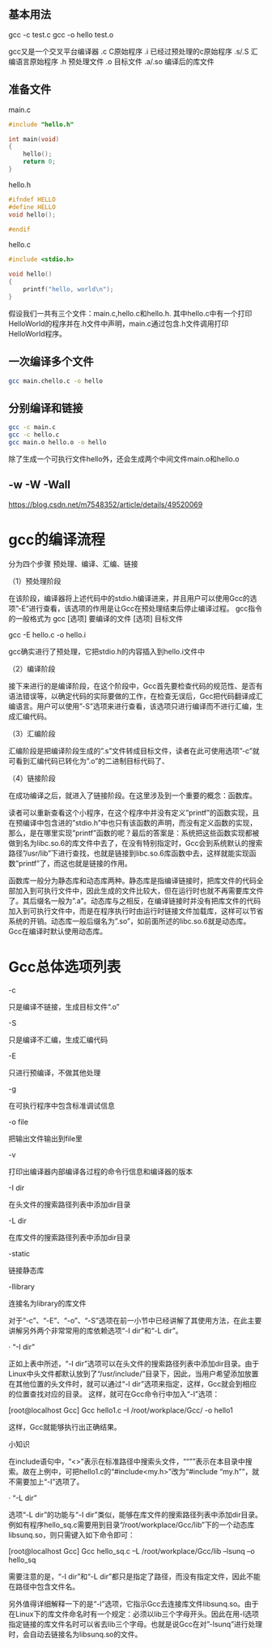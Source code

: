 ## 基本用法 
gcc -c test.c
gcc -o hello test.o

gcc又是一个交叉平台编译器
.c C原始程序
.i 已经过预处理的c原始程序
.s/.S 汇编语言原始程序
.h  预处理文件
.o 目标文件
.a/.so 编译后的库文件

## 准备文件

main.c

```c
#include "hello.h"

int main(void)
{
    hello();
    return 0;
}
```

hello.h

```c
#ifndef HELLO
#define HELLO
void hello();

#endif
```

hello.c

```c
#include <stdio.h>

void hello()
{
    printf("hello, world\n");
}
```

假设我们一共有三个文件：main.c,hello.c和hello.h. 其中hello.c中有一个打印HelloWorld的程序并在.h文件中声明，main.c通过包含.h文件调用打印HelloWorld程序。

## 一次编译多个文件

```sh
gcc main.chello.c -o hello
```

## 分别编译和链接

```sh
gcc -c main.c
gcc -c hello.c
gcc main.o hello.o -o hello
```

除了生成一个可执行文件hello外，还会生成两个中间文件main.o和hello.o



## -w -W -Wall

https://blog.csdn.net/m7548352/article/details/49520069




# gcc的编译流程
分为四个步骤
预处理、编译、汇编、链接


（1）预处理阶段

在该阶段，编译器将上述代码中的stdio.h编译进来，并且用户可以使用Gcc的选项”-E”进行查看，该选项的作用是让Gcc在预处理结束后停止编译过程。
gcc指令的一般格式为 gcc [选项] 要编译的文件 [选项] 目标文件

gcc -E hello.c -o hello.i

gcc确实进行了预处理，它把stdio.h的内容插入到hello.i文件中

（2）编译阶段

接下来进行的是编译阶段，在这个阶段中，Gcc首先要检查代码的规范性、是否有语法错误等，以确定代码的实际要做的工作，在检查无误后，Gcc把代码翻译成汇编语言。用户可以使用”-S”选项来进行查看，该选项只进行编译而不进行汇编，生成汇编代码。


（3）汇编阶段

汇编阶段是把编译阶段生成的”.s”文件转成目标文件，读者在此可使用选项”-c”就可看到汇编代码已转化为”.o”的二进制目标代码了、


（4）链接阶段

在成功编译之后，就进入了链接阶段。在这里涉及到一个重要的概念：函数库。

读者可以重新查看这个小程序，在这个程序中并没有定义”printf”的函数实现，且在预编译中包含进的”stdio.h”中也只有该函数的声明，而没有定义函数的实现，那么，是在哪里实现”printf”函数的呢？最后的答案是：系统把这些函数实现都被做到名为libc.so.6的库文件中去了，在没有特别指定时，Gcc会到系统默认的搜索路径”/usr/lib”下进行查找，也就是链接到libc.so.6库函数中去，这样就能实现函数”printf”了，而这也就是链接的作用。

函数库一般分为静态库和动态库两种。静态库是指编译链接时，把库文件的代码全部加入到可执行文件中，因此生成的文件比较大，但在运行时也就不再需要库文件了。其后缀名一般为”.a”。动态库与之相反，在编译链接时并没有把库文件的代码加入到可执行文件中，而是在程序执行时由运行时链接文件加载库，这样可以节省系统的开销。动态库一般后缀名为”.so”，如前面所述的libc.so.6就是动态库。Gcc在编译时默认使用动态库。



# Gcc总体选项列表

-c

只是编译不链接，生成目标文件“.o”

-S

只是编译不汇编，生成汇编代码

-E

只进行预编译，不做其他处理

-g

在可执行程序中包含标准调试信息

-o file

把输出文件输出到file里

-v

打印出编译器内部编译各过程的命令行信息和编译器的版本

-I dir

在头文件的搜索路径列表中添加dir目录

-L dir

在库文件的搜索路径列表中添加dir目录

-static

链接静态库

-llibrary

连接名为library的库文件


对于“-c”、“-E”、“-o”、“-S”选项在前一小节中已经讲解了其使用方法，在此主要讲解另外两个非常常用的库依赖选项“-I dir”和“-L dir”。

· “-I dir”

正如上表中所述，“-I dir”选项可以在头文件的搜索路径列表中添加dir目录。由于Linux中头文件都默认放到了“/usr/include/”目录下，因此，当用户希望添加放置在其他位置的头文件时，就可以通过“-I dir”选项来指定，这样，Gcc就会到相应的位置查找对应的目录。
这样，就可在Gcc命令行中加入“-I”选项：

 

[root@localhost Gcc] Gcc hello1.c –I /root/workplace/Gcc/ -o hello1


这样，Gcc就能够执行出正确结果。

 

小知识

在include语句中，“<>”表示在标准路径中搜索头文件，““””表示在本目录中搜索。故在上例中，可把hello1.c的“#include<my.h>”改为“#include “my.h””，就不需要加上“-I”选项了。

 

· “-L dir”

选项“-L dir”的功能与“-I dir”类似，能够在库文件的搜索路径列表中添加dir目录。例如有程序hello_sq.c需要用到目录“/root/workplace/Gcc/lib”下的一个动态库libsunq.so，则只需键入如下命令即可：

 

[root@localhost Gcc] Gcc hello_sq.c –L /root/workplace/Gcc/lib –lsunq –o hello_sq

 

需要注意的是，“-I dir”和“-L dir”都只是指定了路径，而没有指定文件，因此不能在路径中包含文件名。

另外值得详细解释一下的是“-l”选项，它指示Gcc去连接库文件libsunq.so。由于在Linux下的库文件命名时有一个规定：必须以lib三个字母开头。因此在用-l选项指定链接的库文件名时可以省去lib三个字母。也就是说Gcc在对”-lsunq”进行处理时，会自动去链接名为libsunq.so的文件。